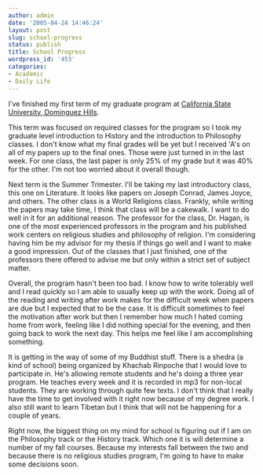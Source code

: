 ```yaml
---
author: admin
date: '2005-04-24 14:46:24'
layout: post
slug: school-progress
status: publish
title: School Progress
wordpress_id: '453'
categories:
- Academic
- Daily Life
---
```

<p>I&#39;ve finished my first term of my graduate program at
<a href="http://www.csudh.edu/hux/">California State University, Dominguez Hills</a>.</p>
<p>This term was focused on required classes for the program so I took my 
graduate level introduction to History and the introduction to Philosophy 
classes. I don&#39;t know what my final grades will be yet but I received &#39;A&#39;s on 
all of my papers up to the final ones. Those were just turned in in the last 
week. For one class, the last paper is only 25% of my grade but it was 40% for 
the other. I&#39;m not too worried about it overall though.</p>
<p>Next term is the Summer Trimester. I&#39;ll be taking my last introductory class, 
this one on Literature. It looks like papers on Joseph Conrad, James Joyce, and 
others. The other class is a World Religions class. Frankly, while writing the 
papers may take time, I think that class will be a cakewalk. I want to do well 
in it for an additional reason. The professor for the class, Dr. Hagan, is one 
of the most experienced professors in the program and his published work centers 
on religious studies and philosophy of religion. I&#39;m considering having him be 
my advisor for my thesis if things go well and I want to make a good impression. 
Out of the classes that I just finished, one of the professors there offered to 
advise me but only within a strict set of subject matter. </p>
<p>Overall, the program hasn&#39;t been too bad. I know how to write tolerably well 
and I read quickly so I am able to usually keep up with the work. Doing all of 
the reading and writing after work makes for the difficult week when papers are 
due but I expected that to be the case. It is difficult sometimes to feel the 
motivation after work but then I remember how much I hated coming home from 
work, feeling like I did nothing special for the evening, and then going back to 
work the next day. This helps me feel like I am accomplishing something.</p>
<p>It is getting in the way of some of my Buddhist stuff. There is a shedra (a 
kind of school) being organized by Khachab Rinpoche that I would love to 
participate in. He&#39;s allowing remote students and he&#39;s doing a three year 
program. He teaches every week and it is recorded in mp3 for non-local students. 
They are working through quite few texts. I don&#39;t think that I really have the 
time to get involved with it right now because of my degree work. I also still 
want to learn Tibetan but I think that will not be happening for a couple of 
years.</p>
<p>Right now, the biggest thing on my mind for school is figuring out if I am on 
the Philosophy track or the History track. Which one it is will determine a 
number of my fall courses. Because my interests fall between the two and because 
there is no religious studies program, I&#39;m going to have to make some decisions 
soon.</p>
